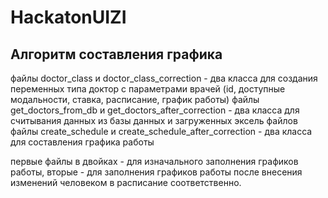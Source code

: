 # HackatonUIZI
## Алгоритм составления графика
файлы doctor_class и doctor_class_correction - два класса для создания переменных типа доктор с параметрами врачей (id, доступные модальности, ставка, расписание, график работы)
файлы get_doctors_from_db и get_doctors_after_correction - два класса для считывания данных из базы данных и загруженных эксель файлов
файлы create_schedule и create_schedule_after_correction - два класса для составления графика работы

первые файлы в двойках - для изначального заполнения графиков работы, вторые - для заполнения графиков работы после внесения изменений человеком в расписание соответственно.
